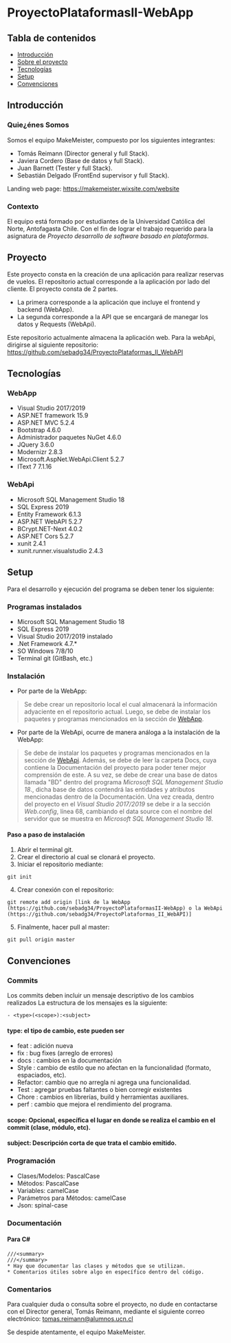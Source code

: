 # ProyectoPlataformasII-WebApp



## Tabla de contenidos 
* [Introducción](#introducción)
* [Sobre el proyecto](#proyecto)
* [Tecnologías](#tecnologías)
* [Setup](#setup)
* [Convenciones](#convenciones)

## Introducción

### Quie¿énes Somos
Somos el equipo MakeMeister, compuesto por los siguientes integrantes:

- Tomás Reimann (Director general y full Stack).
- Javiera Cordero (Base de datos y full Stack).
- Juan Barnett (Tester y full Stack).
- Sebastián Delgado (FrontEnd supervisor y full Stack).

Landing web page: https://makemeister.wixsite.com/website

### Contexto
El equipo está formado por estudiantes de la Universidad Católica del Norte, Antofagasta Chile. Con el fin de lograr el trabajo requerido para la asignatura de *Proyecto desarrollo de software basado en plataformas*.

## Proyecto
Este proyecto consta en la creación de una aplicación para realizar reservas de vuelos. El repositorio actual corresponde a la aplicación por lado del cliente. El proyecto consta de 2 partes.

- La primera corresponde a la aplicación que incluye el frontend y backend (WebApp).
- La segunda corresponde a la API que se encargará de manegar los datos y Requests (WebApi).

Este repositorio actualmente almacena la aplicación web. 
Para la webApi, dirigirse al siguiente repositorio: https://github.com/sebadg34/ProyectoPlataformas_II_WebAPI

## Tecnologías
### WebApp
* Visual Studio 2017/2019
* ASP.NET framework 15.9
* ASP.NET MVC 5.2.4
* Bootstrap 4.6.0
* Administrador paquetes NuGet 4.6.0
* JQuery 3.6.0
* Modernizr 2.8.3
* Microsoft.AspNet.WebApi.Client 5.2.7
* IText 7 7.1.16
### WebApi
* Microsoft SQL Management Studio 18
* SQL Express 2019
* Entity Framework 6.1.3
* ASP.NET WebAPI 5.2.7
* BCrypt.NET-Next 4.0.2
* ASP.NET Cors 5.2.7
* xunit 2.4.1
* xunit.runner.visualstudio 2.4.3
	
## Setup 
Para el desarrollo y ejecución del programa se deben tener los siguiente:
### Programas instalados
* Microsoft SQL Management Studio 18
* SQL Express 2019
* Visual Studio 2017/2019 instalado
* .Net Framework 4.7.*
* SO Windows 7/8/10
* Terminal git (GitBash, etc.)

### Instalación
* Por parte de la WebApp: 
> Se debe crear un repositorio local el cual almacenará la información adyaciente en el repositorio actual. Luego, se debe de instalar los paquetes y programas mencionados en la sección de [WebApp](#webapp).

* Por parte de la WebApi, ocurre de manera análoga a la instalación de la WebApp:
> Se debe de instalar los paquetes y programas mencionados en la sección de [WebApi](#webapi). Además, se debe de leer la carpeta Docs, cuya contiene la Documentación del proyecto para poder tener mejor comprensión de este. A su vez, se debe de crear una base de datos llamada "BD" dentro del programa *Microsoft SQL Management Studio 18*., dicha base de datos contendrá las entidades y atributos mencionadas dentro de la Documentación. Una vez creada, dentro del proyecto en el *Visual Studio 2017/2019* se debe ir a la sección *Web.config*, línea 68, cambiando el data source con el nombre del servidor que se muestra en *Microsoft SQL Management Studio 18*.


#### Paso a paso  de instalación

1. Abrir el terminal git.
2. Crear el directorio al cual se clonará el proyecto.
3. Iniciar el repositorio mediante:
```
git init
```
4. Crear conexión con el repositorio:
```
git remote add origin [link de la WebApp (https://github.com/sebadg34/ProyectoPlataformasII-WebApp) o la WebApi (https://github.com/sebadg34/ProyectoPlataformas_II_WebAPI)]
```
5. Finalmente, hacer pull al master:
```
git pull origin master
```

## Convenciones
### Commits
Los commits deben incluir un mensaje descriptivo de los cambios realizados
La estructura de los mensajes es la siguiente:
```
- <type>(<scope>):<subject>
```
#### type: el tipo de cambio, este pueden ser
- feat	  : adición nueva 	
- fix 	  : bug fixes (arreglo de errores)
- docs	  : cambios en la documentación
- Style	  : cambio de estilo que no afectan en la funcionalidad (formato, espaciados, etc).
- Refactor: cambio que no arregla ni agrega una funcionalidad.
- Test	  : agregar pruebas faltantes o bien corregir existentes
- Chore	  : cambios en librerías, build y herramientas auxiliares.
- perf	  : cambio que mejora el rendimiento del programa.

#### scope: Opcional, específica el lugar en donde se realiza el cambio en el commit (clase, módulo, etc).
#### subject: Descripción corta de que trata el cambio emitido.

### Programación
* Clases/Modelos: PascalCase
* Métodos: PascalCase
* Variables: camelCase
* Parámetros para Métodos: camelCase
* Json: spinal-case

### Documentación 

#### Para C#
```
///<summary>
///</summary>
* Hay que documentar las clases y métodos que se utilizan.
* Comentarios útiles sobre algo en específico dentro del código.
```

### Comentarios
Para cualquier duda o consulta sobre el proyecto, no dude en contactarse con el Director general, Tomás Reimann, mediante el siguiente correo electrónico: tomas.reimann@alumnos.ucn.cl 

Se despide atentamente, el equipo MakeMeister.

